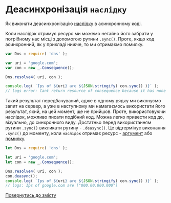 # Деасинхронізація `наслідку`

Як виконати деасинхронізацію [наслідку](../concept/Consequence.md#наслідок) в асинхронному коді.

Коли наслідок отримує ресурс ми можемо негайно його забрати у потрібному нас місці з допомогою рутини `.sync()`.
Проте, якщо код асинхронний, як у прикладі нижче, то ми отримаємо помилку.
```js
var Dns = require( 'dns' );

var uri = 'google.com';
var con = new _.Consequence();

Dns.resolve4( uri, con );

console.log( `Ips of ${uri} are ${JSON.stringify( con.sync() )}` );
// logs error: Cant return resource of consequence because it has none of such!" and error log...
```
Такий результат передбачуваний, адже в одному рядку ми виконуємо запит на сервер, а уже в наступному ми намагаємось використати
його результат, який, на цей момент, ще не прийшов. Проте, використовуючи наслідок, можливо писати подібний код.
Можна легко привести код до, візуально, до синхронного виду. Достатньо перед використанням рутини `.sync()` викликати
рутину - `.deasync()`. Це відтермінує виконання `.sync()` до моменту, коли `наслідок` отримає ресурс - [аргумент](../concept/ResourceArgument.md#ресурс-аргумент) або
[помилку](../concept/ResourceError.md#ресурс-помилка).
```js
let Dns = require( 'dns' );

let uri = 'google.com';
let con = new _.Consequence();

Dns.resolve4( uri, con );
con.deasync();
console.log( `Ips of ${uri} are ${JSON.stringify( con.sync() )}` );
// logs: Ips of google.com are ["000.00.000.000"]
```

[Повернутись до змісту](../README.md#туторіали)
